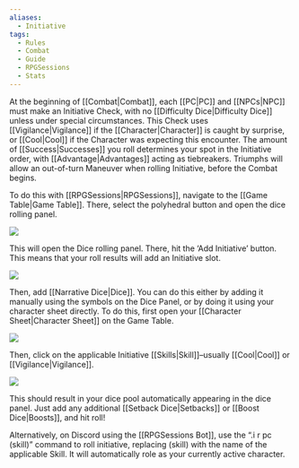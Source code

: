 ```yaml
---
aliases:
  - Initiative
tags:
  - Rules
  - Combat
  - Guide
  - RPGSessions
  - Stats
---
```

At the beginning of [[Combat|Combat]], each [[PC|PC]] and [[NPCs|NPC]] must make an Initiative Check, with no [[Difficulty Dice|Difficulty Dice]] unless under special circumstances. This Check uses [[Vigilance|Vigilance]] if the [[Character|Character]] is caught by surprise, or [[Cool|Cool]] if the Character was expecting this encounter. The amount of [[Success|Successes]] you roll determines your spot in the Initiative order, with [[Advantage|Advantages]] acting as tiebreakers. Triumphs will allow an out-of-turn Maneuver when rolling Initiative, before the Combat begins.

To do this with [[RPGSessions|RPGSessions]], navigate to the [[Game Table|Game Table]]. There, select the polyhedral button and open the dice rolling panel.

![](https://i.imgur.com/FOYsKMm.png)

This will open the Dice rolling panel. There, hit the ‘Add Initiative’ button. This means that your roll results will add an Initiative slot.

![](https://i.imgur.com/xHM2hYU.png)

Then, add [[Narrative Dice|Dice]]. You can do this either by adding it manually using the symbols on the Dice Panel, or by doing it using your character sheet directly. To do this, first open your [[Character Sheet|Character Sheet]] on the Game Table.

![](https://i.imgur.com/j9b34Y6.png)

Then, click on the applicable Initiative [[Skills|Skill]]–usually [[Cool|Cool]] or [[Vigilance|Vigilance]].

![](https://i.imgur.com/WHk6qB4.png)

This should result in your dice pool automatically appearing in the dice panel. Just add any additional [[Setback Dice|Setbacks]] or [[Boost Dice|Boosts]], and hit roll!

Alternatively, on Discord using the [[RPGSessions Bot]], use the “.i r pc (skill)” command to roll initiative, replacing (skill) with the name of the applicable Skill. It will automatically role as your currently active character.